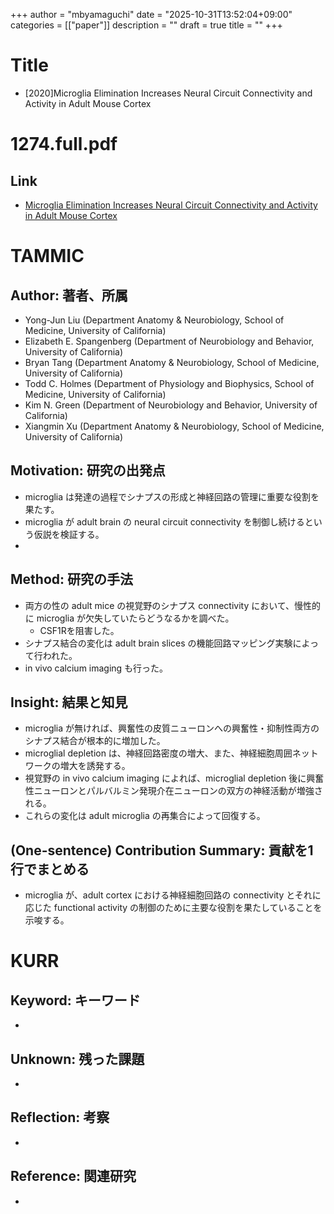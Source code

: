 +++
author = "mbyamaguchi"
date = "2025-10-31T13:52:04+09:00"
categories = [["paper"]]
description = ""
draft = true
title = ""
+++

# Title
- [2020]Microglia Elimination Increases Neural Circuit Connectivity and Activity in Adult Mouse Cortex

# 1274.full.pdf

## Link
- [Microglia Elimination Increases Neural Circuit Connectivity and Activity in Adult Mouse Cortex](https://www.jneurosci.org/content/41/6/1274.abstract)

# TAMMIC

## Author: 著者、所属
- Yong-Jun Liu (Department Anatomy & Neurobiology, School of Medicine, University of California)
- Elizabeth E. Spangenberg (Department of Neurobiology and Behavior, University of California)
- Bryan Tang (Department Anatomy & Neurobiology, School of Medicine, University of California)
- Todd C. Holmes (Department of Physiology and Biophysics, School of Medicine, University of California)
- Kim N. Green (Department of Neurobiology and Behavior, University of California)
- Xiangmin Xu (Department Anatomy & Neurobiology, School of Medicine, University of California)

## Motivation: 研究の出発点
- microglia は発達の過程でシナプスの形成と神経回路の管理に重要な役割を果たす。
- microglia が adult brain の neural circuit connectivity を制御し続けるという仮説を検証する。
- 

## Method: 研究の手法
- 両方の性の adult mice の視覚野のシナプス connectivity において、慢性的に microglia が欠失していたらどうなるかを調べた。
  - CSF1Rを阻害した。
- シナプス結合の変化は adult brain slices の機能回路マッピング実験によって行われた。
- in vivo calcium imaging も行った。

## Insight: 結果と知見
- microglia が無ければ、興奮性の皮質ニューロンへの興奮性・抑制性両方のシナプス結合が根本的に増加した。
- microglial depletion は、神経回路密度の増大、また、神経細胞周囲ネットワークの増大を誘発する。
- 視覚野の in vivo calcium imaging によれば、microglial depletion 後に興奮性ニューロンとパルバルミン発現介在ニューロンの双方の神経活動が増強される。
- これらの変化は adult microglia の再集合によって回復する。

## (One-sentence) Contribution Summary: 貢献を1行でまとめる
- microglia が、adult cortex における神経細胞回路の connectivity とそれに応じた functional activity の制御のために主要な役割を果たしていることを示唆する。

# KURR

## Keyword: キーワード
- 

## Unknown: 残った課題
-

## Reflection: 考察
- 

## Reference: 関連研究
-

